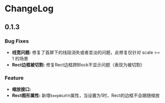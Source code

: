 # ChangeLog

## 0.1.3

### Bug Fixes

* **线宽问题:** 修复了首屏下的线段消失或者变淡的问题，此修复仅针对 scale >= 1 的场景
* **Rect边框被切割:** 修复Rect边框跨Block不显示问题（表现为被切割）

### Feature

* **缩放接口:**
* **Rect图形属性:** 新增```keepWidth```属性，当设置为1时，Rect的边框不会跟随缩放
